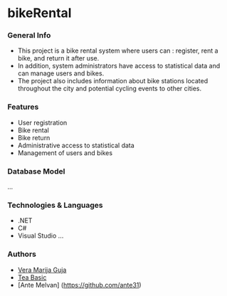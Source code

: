 # bikeRental

### General Info
  - This project is a bike rental system where users can : register, rent a bike, and return it after use.
  - In addition, system administrators have access to statistical data and can manage users and bikes.
  - The project also includes information about bike stations located throughout the city and potential cycling events to other cities.

### Features
  - User registration
  - Bike rental
  - Bike return
  - Administrative access to statistical data
  - Management of users and bikes

### Database Model
...

### Technologies & Languages
  - .NET
  - C#
  - Visual Studio
  ...

### Authors
  - [Vera Marija Guja](https://www.github.com/VeraMarija)
  - [Tea Basic](https://www.github.com/Tea27)
  - [Ante Melvan] (https://github.com/ante31)
